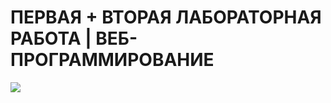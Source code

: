 # ПЕРВАЯ + ВТОРАЯ ЛАБОРАТОРНАЯ РАБОТА | ВЕБ-ПРОГРАММИРОВАНИЕ
<img src="https://sun9-74.userapi.com/impg/CmSPj6TDu89pwvAbFoPRa7xkCXoZ0bQwPLmPCQ/mnqBDeAF00s.jpg?size=604x454&quality=96&sign=73d366c305bbf0e6e227f3920aeee09d&type=album"/></h1>


